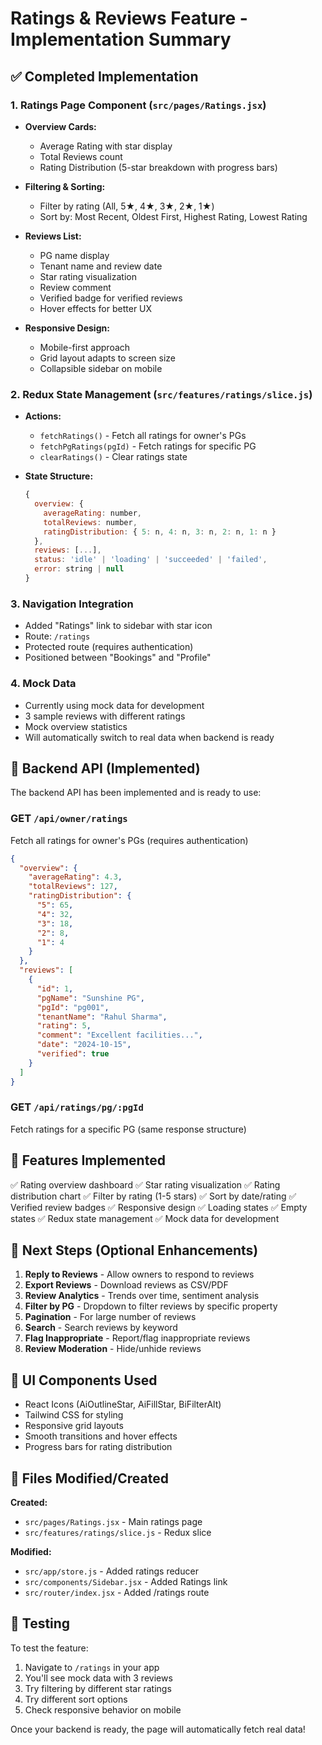 # Ratings & Reviews Feature - Implementation Summary

## ✅ Completed Implementation

### 1. **Ratings Page Component** (`src/pages/Ratings.jsx`)
- **Overview Cards:**
  - Average Rating with star display
  - Total Reviews count
  - Rating Distribution (5-star breakdown with progress bars)

- **Filtering & Sorting:**
  - Filter by rating (All, 5★, 4★, 3★, 2★, 1★)
  - Sort by: Most Recent, Oldest First, Highest Rating, Lowest Rating

- **Reviews List:**
  - PG name display
  - Tenant name and review date
  - Star rating visualization
  - Review comment
  - Verified badge for verified reviews
  - Hover effects for better UX

- **Responsive Design:**
  - Mobile-first approach
  - Grid layout adapts to screen size
  - Collapsible sidebar on mobile

### 2. **Redux State Management** (`src/features/ratings/slice.js`)
- **Actions:**
  - `fetchRatings()` - Fetch all ratings for owner's PGs
  - `fetchPgRatings(pgId)` - Fetch ratings for specific PG
  - `clearRatings()` - Clear ratings state

- **State Structure:**
  ```javascript
  {
    overview: {
      averageRating: number,
      totalReviews: number,
      ratingDistribution: { 5: n, 4: n, 3: n, 2: n, 1: n }
    },
    reviews: [...],
    status: 'idle' | 'loading' | 'succeeded' | 'failed',
    error: string | null
  }
  ```

### 3. **Navigation Integration**
- Added "Ratings" link to sidebar with star icon
- Route: `/ratings`
- Protected route (requires authentication)
- Positioned between "Bookings" and "Profile"

### 4. **Mock Data**
- Currently using mock data for development
- 3 sample reviews with different ratings
- Mock overview statistics
- Will automatically switch to real data when backend is ready

## 🔌 Backend API (Implemented)

The backend API has been implemented and is ready to use:

### GET `/api/owner/ratings`
Fetch all ratings for owner's PGs (requires authentication)
```json
{
  "overview": {
    "averageRating": 4.3,
    "totalReviews": 127,
    "ratingDistribution": {
      "5": 65,
      "4": 32,
      "3": 18,
      "2": 8,
      "1": 4
    }
  },
  "reviews": [
    {
      "id": 1,
      "pgName": "Sunshine PG",
      "pgId": "pg001",
      "tenantName": "Rahul Sharma",
      "rating": 5,
      "comment": "Excellent facilities...",
      "date": "2024-10-15",
      "verified": true
    }
  ]
}
```

### GET `/api/ratings/pg/:pgId`
Fetch ratings for a specific PG (same response structure)

## 📱 Features Implemented

✅ Rating overview dashboard
✅ Star rating visualization
✅ Rating distribution chart
✅ Filter by rating (1-5 stars)
✅ Sort by date/rating
✅ Verified review badges
✅ Responsive design
✅ Loading states
✅ Empty states
✅ Redux state management
✅ Mock data for development

## 🚀 Next Steps (Optional Enhancements)

1. **Reply to Reviews** - Allow owners to respond to reviews
2. **Export Reviews** - Download reviews as CSV/PDF
3. **Review Analytics** - Trends over time, sentiment analysis
4. **Filter by PG** - Dropdown to filter reviews by specific property
5. **Pagination** - For large number of reviews
6. **Search** - Search reviews by keyword
7. **Flag Inappropriate** - Report/flag inappropriate reviews
8. **Review Moderation** - Hide/unhide reviews

## 🎨 UI Components Used

- React Icons (AiOutlineStar, AiFillStar, BiFilterAlt)
- Tailwind CSS for styling
- Responsive grid layouts
- Smooth transitions and hover effects
- Progress bars for rating distribution

## 📝 Files Modified/Created

**Created:**
- `src/pages/Ratings.jsx` - Main ratings page
- `src/features/ratings/slice.js` - Redux slice

**Modified:**
- `src/app/store.js` - Added ratings reducer
- `src/components/Sidebar.jsx` - Added Ratings link
- `src/router/index.jsx` - Added /ratings route

## 🧪 Testing

To test the feature:
1. Navigate to `/ratings` in your app
2. You'll see mock data with 3 reviews
3. Try filtering by different star ratings
4. Try different sort options
5. Check responsive behavior on mobile

Once your backend is ready, the page will automatically fetch real data!
